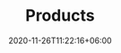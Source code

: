 ---
title: "Products"
date: 2020-11-26T11:22:16+06:00
draft: false
description : "this is a meta description"
---